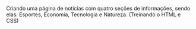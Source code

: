 Criando uma página de notícias com quatro seções de informações, sendo elas: Esportes, Economia, Tecnologia e Natureza. (Treinando o HTML e CSS)
